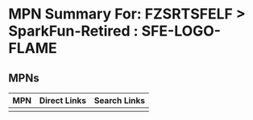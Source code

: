 



# MPN Summary For: FZSRTSFELF > SparkFun-Retired : SFE-LOGO-FLAME

## MPNs
  

|MPN|Direct Links|Search Links|
| :--- | :--- | :--- |
||||

